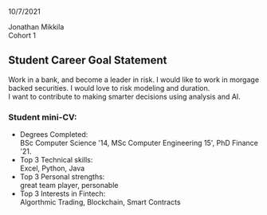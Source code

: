 
10/7/2021

Jonathan Mikkila    
Cohort 1


## Student Career Goal Statement 
 
  Work in a bank, and become a leader in risk.
  I would like to work in morgage backed securities.
  I would love to risk modeling and duration.   
  I want to contribute to making smarter decisions using analysis and AI. 

### Student mini-CV:  

  - Degrees Completed:    
        BSc Computer Science '14, MSc Computer Engineering 15', PhD Finance '21.
  - Top 3 Technical skills:    
        Excel, Python, Java
  - Top 3 Personal strengths:   
       great team player, personable
  - Top 3 Interests in Fintech:    
       Algorthmic Trading, Blockchain, Smart Contracts